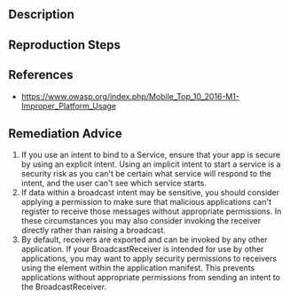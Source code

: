## Description


## Reproduction Steps


## References

- https://www.owasp.org/index.php/Mobile_Top_10_2016-M1-Improper_Platform_Usage


## Remediation Advice

1. If you use an intent to bind to a Service, ensure that your app is secure by using an explicit intent. Using an implicit intent to start a service is a security risk as you can't be certain what service will respond to the intent, and the user can't see which service starts.
2. If data within a broadcast intent may be sensitive, you should consider applying a permission to make sure that malicious applications can't register to receive those messages without appropriate permissions. In these circumstances you may also consider invoking the receiver directly rather than raising a broadcast.
3. By default, receivers are exported and can be invoked by any other application. If your BroadcastReceiver is intended for use by other applications, you may want to apply security permissions to receivers using the <receiver> element within the application manifest. This prevents applications without appropriate permissions from sending an intent to the BroadcastReceiver.


